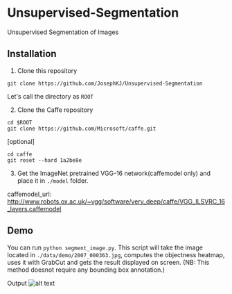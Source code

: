 # Unsupervised-Segmentation
Unsupervised Segmentation of Images

## Installation
1. Clone this repository
  ```Shell
  git clone https://github.com/JosephKJ/Unsupervised-Segmentation
  ```
  Let's call the directory as `ROOT`

2. Clone the Caffe repository
  ```Shell
  cd $ROOT
  git clone https://github.com/Microsoft/caffe.git
  ```
  [optional] 
  ```Shell
  cd caffe
  git reset --hard 1a2be8e
  ```
  
3. Get the ImageNet pretrained VGG-16 network(caffemodel only) and place it in `./model` folder. 

caffemodel_url: http://www.robots.ox.ac.uk/~vgg/software/very_deep/caffe/VGG_ILSVRC_16_layers.caffemodel

## Demo

You can run `python segment_image.py`. 
This script will take the image located in `./data/demo/2007_000363.jpg`, computes the objectness heatmap, uses it with GrabCut and gets the result displayed on screen. (NB: This method doesnot require any bounding box annotation.)

Output
![alt text](https://github.com/JosephKJ/Unsupervised-Segmentation/blob/master/data/demo/output.png)
